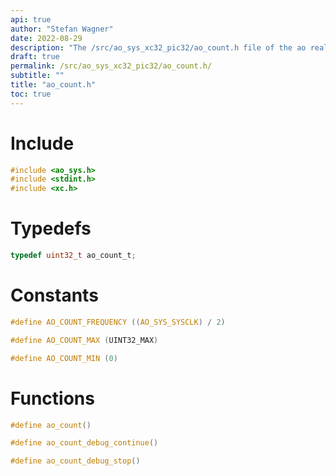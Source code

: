 ```yaml
---
api: true
author: "Stefan Wagner"
date: 2022-08-29
description: "The /src/ao_sys_xc32_pic32/ao_count.h file of the ao real-time operating system."
draft: true
permalink: /src/ao_sys_xc32_pic32/ao_count.h/
subtitle: ""
title: "ao_count.h"
toc: true
---
```


# Include

```c
#include <ao_sys.h>
#include <stdint.h>
#include <xc.h>
```

# Typedefs

```c
typedef uint32_t ao_count_t;
```

# Constants

```c
#define AO_COUNT_FREQUENCY ((AO_SYS_SYSCLK) / 2)
```

```c
#define AO_COUNT_MAX (UINT32_MAX)
```

```c
#define AO_COUNT_MIN (0)
```

# Functions

```c
#define ao_count()
```

```c
#define ao_count_debug_continue()
```

```c
#define ao_count_debug_stop()
```

